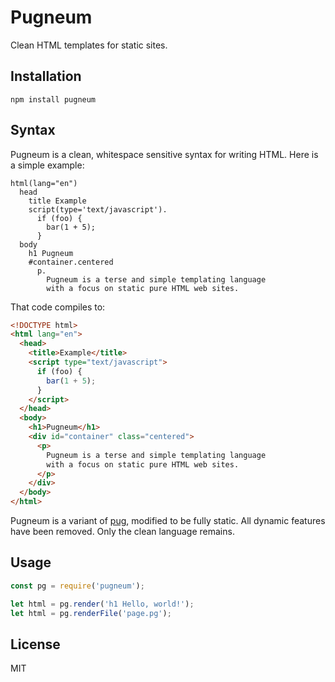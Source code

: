 # Pugneum

Clean HTML templates for static sites.

## Installation

    npm install pugneum

## Syntax

Pugneum is a clean, whitespace sensitive syntax for writing HTML.
Here is a simple example:

```pugneum
html(lang="en")
  head
    title Example
    script(type='text/javascript').
      if (foo) {
        bar(1 + 5);
      }
  body
    h1 Pugneum
    #container.centered
      p.
        Pugneum is a terse and simple templating language
        with a focus on static pure HTML web sites.
```

That code compiles to:

```html
<!DOCTYPE html>
<html lang="en">
  <head>
    <title>Example</title>
    <script type="text/javascript">
      if (foo) {
        bar(1 + 5);
      }
    </script>
  </head>
  <body>
    <h1>Pugneum</h1>
    <div id="container" class="centered">
      <p>
        Pugneum is a terse and simple templating language
        with a focus on static pure HTML web sites.
      </p>
    </div>
  </body>
</html>
```

Pugneum is a variant of [pug],
modified to be fully static.
All dynamic features have been removed.
Only the clean language remains.

## Usage

```js
const pg = require('pugneum');

let html = pg.render('h1 Hello, world!');
let html = pg.renderFile('page.pg');
```

## License

MIT

[pug]: https://pugjs.org
